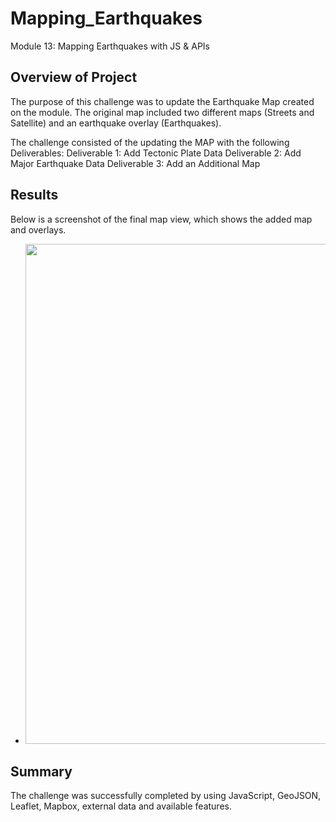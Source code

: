 # Mapping_Earthquakes
Module 13: Mapping Earthquakes with JS & APIs

## Overview of Project
The purpose of this challenge was to update the Earthquake Map created on the module.  The original map included two different maps (Streets and Satellite) and an earthquake overlay (Earthquakes).

The challenge consisted of the updating the MAP with the following Deliverables:
Deliverable 1: Add Tectonic Plate Data
Deliverable 2: Add Major Earthquake Data
Deliverable 3: Add an Additional Map

## Results
Below is a screenshot of the final map view, which shows the added map and overlays.

- [<image src="./Results/Final_Map_Screenshot.png" width="600" height="800">](https://github.com/eldarias/Mapping_Earthquakes/blob/main/Earthquake_Challenge/Results/Final_Map_Screenshot.png)<b></b>

## Summary
The challenge was successfully completed by using JavaScript, GeoJSON, Leaflet, Mapbox, external data and available features.
